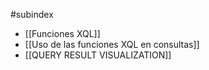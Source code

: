 #subindex 

- [[Funciones XQL]]
- [[Uso de las funciones XQL en consultas]]
- [[QUERY RESULT VISUALIZATION]]
   
